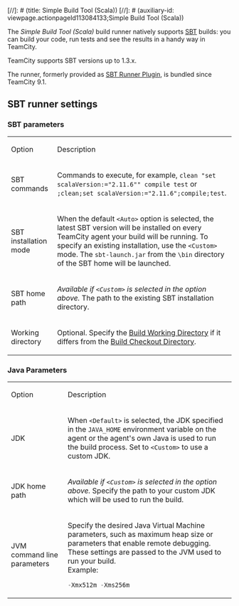 [//]: # (title: Simple Build Tool (Scala))
[//]: # (auxiliary-id: viewpage.actionpageId113084133;Simple Build Tool \(Scala\))

The _Simple Build Tool (Scala)_ build runner natively supports [SBT](http://www.scala-sbt.org/) builds: you can build your code, run tests and see the results in a handy way in TeamCity.

TeamCity supports SBT versions up to 1.3.x.

The runner, formerly provided as [SBT Runner Plugin](https://confluence.jetbrains.com/display/TW/SBT+Runner+Plugin), is bundled since TeamCity 9.1.

## SBT runner settings

### SBT parameters

<table>
<tr>

<td>

Option 

</td>

<td>

Description 

</td>
</tr>
<tr>

<td>

SBT commands 

</td>

<td>

Commands to execute, for example, `clean "set scalaVersion:="2.11.6"" compile test` or `;clean;set scalaVersion:="2.11.6";compile;test`. 

</td>
</tr>
<tr>


<td>

SBT installation mode 

</td>


<td>

When the default `<Auto>` option is selected, the latest SBT version will be installed on every TeamCity agent your build will be running. To specify an existing installation, use the `<Custom>` mode. The `sbt-launch.jar` from the `\bin` directory of the SBT home will be launched. 


</td>
</tr>
<tr>


<td>

SBT home path 


</td>


<td>

_Available if `<Custom>` is selected in the option above._ The path to the existing SBT installation directory.


</td>
</tr>
<tr>


<td>

Working directory 


</td>


<td>

Optional. Specify the [Build Working Directory](build-working-directory.md) if it differs from the [Build Checkout Directory](build-checkout-directory.md). 


</td>
</tr>
</table>




### Java Parameters



<table>
<tr>


<td>

Option 


</td>


<td>

Description 


</td>
</tr>
<tr>


<td>

JDK 


</td>


<td>

 When `<Default>` is selected, the JDK specified in the `JAVA_HOME` environment variable on the agent or the agent's own Java is used to run the build process. Set to `<Custom>` to use a custom JDK. 


</td>
</tr>
<tr>


<td>

JDK home path 


</td>


<td>

_Available if `<Custom>` is selected in the option above._ Specify the path to your custom JDK which will be used to run the build.


</td>
</tr>
<tr>


<td>

JVM command line parameters 


</td>


<td>

Specify the desired Java Virtual Machine parameters, such as maximum heap size or parameters that enable remote debugging. These settings are passed to the JVM used to run your build.   
 Example:



```Java
-Xmx512m -Xms256m

```

</td>
</tr>
</table>
